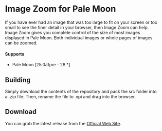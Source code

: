 # Image Zoom for Pale Moon

If you have ever had an image that was too large to fit on your screen or too small to see the finer detail in your browser, then Image Zoom can help. Image Zoom gives you complete control of the size of most images displayed in Pale Moon. Both individual images or whole pages of images can be zoomed.

#### Supports
 * Pale Moon [25.0a1pre - 28.*]

## Building
Simply download the contents of the repository and pack the src folder into a .zip file. Then, rename the file to .xpi and drag into the browser.

## Download
You can grab the latest release from the [Official Web Site](//realityripple.com/Software/Mozilla-Extensions/Image-Zoom/).
